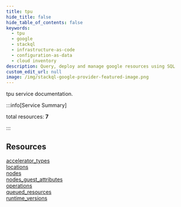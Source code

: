 ```yaml
---
title: tpu
hide_title: false
hide_table_of_contents: false
keywords:
  - tpu
  - google
  - stackql
  - infrastructure-as-code
  - configuration-as-data
  - cloud inventory
description: Query, deploy and manage google resources using SQL
custom_edit_url: null
image: /img/stackql-google-provider-featured-image.png
---
```


tpu service documentation.

:::info[Service Summary]

total resources: __7__  

:::

## Resources
<div class="row">
<div class="providerDocColumn">
<a href="/services/tpu/accelerator_types/">accelerator_types</a><br />
<a href="/services/tpu/locations/">locations</a><br />
<a href="/services/tpu/nodes/">nodes</a><br />
<a href="/services/tpu/nodes_guest_attributes/">nodes_guest_attributes</a>
</div>
<div class="providerDocColumn">
<a href="/services/tpu/operations/">operations</a><br />
<a href="/services/tpu/queued_resources/">queued_resources</a><br />
<a href="/services/tpu/runtime_versions/">runtime_versions</a>
</div>
</div>